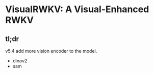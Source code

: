 # VisualRWKV: A Visual-Enhanced RWKV

## tl;dr
v5.4 add more vision encoder to the model.
- dinov2
- sam